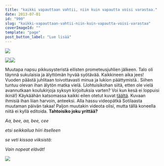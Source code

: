 ```yaml
---
title: "kaikki vapauttaan vahtii, niin kuin vapautta voisi varastaa."
date: 2013-07-01
id: "990"
slug: "kaikki-vapauttaan-vahtii-niin-kuin-vapautta-voisi-varastaa"
coverImageId: ""
template: "page"
post_button_label: "Lue lisää"
---
```


[![](/images/muki1.JPG)](http://3.bp.blogspot.com/-RrkkSkBWQ40/UdFz3vIiY1I/AAAAAAAAGG0/ushJafZD5eY/s800/muki1.JPG)

[![](/images/pikkis2.JPG)](http://2.bp.blogspot.com/-TX9hYfBL8Nc/UdFz35-ZKOI/AAAAAAAAGG8/Ml_G2q5qJvs/s900/pikkis2.JPG)[![](/images/pikkis8.JPG)](http://2.bp.blogspot.com/-NCgxVWA6MbA/UdFz3Ugls8I/AAAAAAAAGGo/a_Dwhh2kBqg/s900/pikkis8.JPG)

Muutapa napsu pikkusysteristä eilisten prometeusjuhlien jälkeen. Talo oli täynnä sukulaisia ja älyttömän hyvää syötävää. Kaikkineen aika jees! Vuoden päästä juhlitaan toivottavasti minua ja lukion päättymistä.. Siihen tuntuu olevan ihan älytön matka vielä. (Johtuisikohan siitä, etten ole vielä avannutkaan koulukirjoja syksyn kirjoituksia varten? Voi kun kesä ei loppuisi ikinä!) Käykäähän katsomassa kaikki eilen otetut kuvat [täältä](http://maisaw.otukset.fi/kuvat/2013/30.6.+Milla/). Kuvaan ihmisiä ihan liian harvoin, anteeksi. Alla hassu videopätkä Sotilaasta muutaman päivän takaa! Paljon muutakin videota olisi, mutta tällä koneella niitä ei kyllä editoida. **Tahtoisiko joku yrittää?**

_Aa, bee, aa, bee, cee_

_etsi seikkailua hiiri itselleen_

_se veti kissaa viiksistä:_

_Vain nopeat elävät!_

[![](/images/ak.jpg)](http://4.bp.blogspot.com/-1dOpUT1PN9M/UdF5kkq1yGI/AAAAAAAAGHI/iXQdO5s53CI/s200/ak.jpg)
